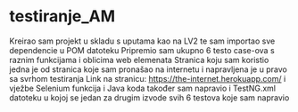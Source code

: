 # testiranje_AM

 Kreirao sam projekt u skladu s uputama kao na LV2 te sam importao sve dependencie u POM datoteku
 Pripremio sam ukupno 6 testo case-ova s raznim funkcijama i oblicima web elemenata 
 Stranica koju sam koristio jedna je od stranica koje sam pronašao na internetu i napravljena je u pravo sa svrhom testiranja
 Link na stranicu: https://the-internet.herokuapp.com/
 i vježbe Selenium funkcija i Java koda
 također sam napravio i TestNG.xml datoteku u kojoj se jedan za drugim izvode svih 6 testova koje sam napravio
